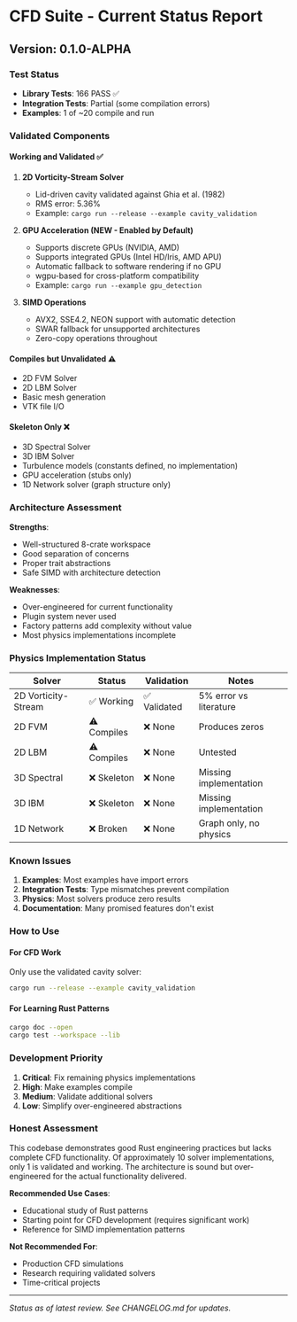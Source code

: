 # CFD Suite - Current Status Report

## Version: 0.1.0-ALPHA

### Test Status
- **Library Tests**: 166 PASS ✅
- **Integration Tests**: Partial (some compilation errors)
- **Examples**: 1 of ~20 compile and run

### Validated Components

#### Working and Validated ✅
1. **2D Vorticity-Stream Solver** 
   - Lid-driven cavity validated against Ghia et al. (1982)
   - RMS error: 5.36%
   - Example: `cargo run --release --example cavity_validation`

2. **GPU Acceleration (NEW - Enabled by Default)**
   - Supports discrete GPUs (NVIDIA, AMD)
   - Supports integrated GPUs (Intel HD/Iris, AMD APU)
   - Automatic fallback to software rendering if no GPU
   - wgpu-based for cross-platform compatibility
   - Example: `cargo run --example gpu_detection`

3. **SIMD Operations**
   - AVX2, SSE4.2, NEON support with automatic detection
   - SWAR fallback for unsupported architectures
   - Zero-copy operations throughout

#### Compiles but Unvalidated ⚠️
- 2D FVM Solver
- 2D LBM Solver
- Basic mesh generation
- VTK file I/O

#### Skeleton Only ❌
- 3D Spectral Solver
- 3D IBM Solver
- Turbulence models (constants defined, no implementation)
- GPU acceleration (stubs only)
- 1D Network solver (graph structure only)

### Architecture Assessment

**Strengths**:
- Well-structured 8-crate workspace
- Good separation of concerns
- Proper trait abstractions
- Safe SIMD with architecture detection

**Weaknesses**:
- Over-engineered for current functionality
- Plugin system never used
- Factory patterns add complexity without value
- Most physics implementations incomplete

### Physics Implementation Status

| Solver | Status | Validation | Notes |
|--------|--------|------------|-------|
| 2D Vorticity-Stream | ✅ Working | ✅ Validated | 5% error vs literature |
| 2D FVM | ⚠️ Compiles | ❌ None | Produces zeros |
| 2D LBM | ⚠️ Compiles | ❌ None | Untested |
| 3D Spectral | ❌ Skeleton | ❌ None | Missing implementation |
| 3D IBM | ❌ Skeleton | ❌ None | Missing implementation |
| 1D Network | ❌ Broken | ❌ None | Graph only, no physics |

### Known Issues

1. **Examples**: Most examples have import errors
2. **Integration Tests**: Type mismatches prevent compilation
3. **Physics**: Most solvers produce zero results
4. **Documentation**: Many promised features don't exist

### How to Use

#### For CFD Work
Only use the validated cavity solver:
```bash
cargo run --release --example cavity_validation
```

#### For Learning Rust Patterns
```bash
cargo doc --open
cargo test --workspace --lib
```

### Development Priority

1. **Critical**: Fix remaining physics implementations
2. **High**: Make examples compile
3. **Medium**: Validate additional solvers
4. **Low**: Simplify over-engineered abstractions

### Honest Assessment

This codebase demonstrates good Rust engineering practices but lacks complete CFD functionality. Of approximately 10 solver implementations, only 1 is validated and working. The architecture is sound but over-engineered for the actual functionality delivered.

**Recommended Use Cases**:
- Educational study of Rust patterns
- Starting point for CFD development (requires significant work)
- Reference for SIMD implementation patterns

**Not Recommended For**:
- Production CFD simulations
- Research requiring validated solvers
- Time-critical projects

---
*Status as of latest review. See CHANGELOG.md for updates.*